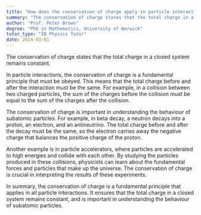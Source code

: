 ```yaml
---
title: "How does the conservation of charge apply in particle interactions?"
summary: "The conservation of charge states that the total charge in a closed system remains constant."
author: "Prof. Peter Brown"
degree: "PhD in Mathematics, University of Warwick"
tutor_type: "IB Physics Tutor"
date: 2024-03-01
---
```


The conservation of charge states that the total charge in a closed system remains constant.

In particle interactions, the conservation of charge is a fundamental principle that must be obeyed. This means that the total charge before and after the interaction must be the same. For example, in a collision between two charged particles, the sum of the charges before the collision must be equal to the sum of the charges after the collision.

The conservation of charge is important in understanding the behaviour of subatomic particles. For example, in beta decay, a neutron decays into a proton, an electron, and an antineutrino. The total charge before and after the decay must be the same, so the electron carries away the negative charge that balances the positive charge of the proton.

Another example is in particle accelerators, where particles are accelerated to high energies and collide with each other. By studying the particles produced in these collisions, physicists can learn about the fundamental forces and particles that make up the universe. The conservation of charge is crucial in interpreting the results of these experiments.

In summary, the conservation of charge is a fundamental principle that applies in all particle interactions. It ensures that the total charge in a closed system remains constant, and is important in understanding the behaviour of subatomic particles.
    